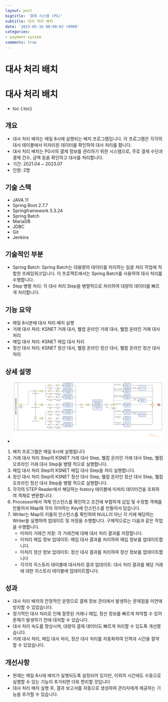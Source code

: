 ```yaml
---
layout: post
bigtitle: '결제 시스템 (PG)'
subtitle: 대사 처리 배치 
date: '2023-05-16 00:00:02 +0900'
categories:
- payment-system
comments: true
---
```


# 대사 처리 배치

# 대사 처리 배치
* toc
{:toc}

## 개요
+ 대사 처리 배치는 매일 8시에 실행되는 배치 프로그램입니다. 이 프로그램은 각각의 대사 테이블에서 미처리된 데이터를 확인하여 대사 처리를 합니다. 
+ 대사 처리 배치는 PG사의 결제 정보를 관리하기 위한 시스템으로, 주로 결제 수단과 결제 건수, 금액 등을 확인하고 대사를 처리합니다.
+ 기간: 2021.04 ~ 2023.07
+ 인원: 2명

## 기술 스택
+ JAVA 11
+ Spring Boot 2.7.7
+ Springframework 5.3.24
+ Spring Batch
+ MariaDB
+ JDBC
+ Git
+ Jenkins

## 기술적인 부분
+ Spring Batch: Spring Batch는 대용량의 데이터를 처리하는 일괄 처리 작업에 적합한 프레임워크입니다. 이 프로젝트에서는 Spring Batch를 사용하여 대사 처리를 수행합니다.
+ Step 병렬 처리: 각 대사 처리 Step을 병렬적으로 처리하여 대량의 데이터를 빠르게 처리합니다.


## 기능 요약
+ 매일 8시분에 대사 처리 배치 실행
+ 거래 대사 처리: KSNET 거래 대사, 웰컴 온라인 거래 대사, 웰컴 온라인 거래 대사 처리
+ 매입 대사 처리: KSNET 매입 대사 처리
+ 정산 대사 처리: KSNET 정산 대사, 웰컴 온라인 정산 대사, 웰컴 온라인 정산 대사 처리

## 상세 설명
+ ![img.png](../../../assets/img/payment-system/ReconcileBatch.png)

1. 배치 프로그램은 매일 8시에 실행됩니다
2. 거래 대사 처리 Step의 KSNET 거래 대사 Step, 웰컴 온라인 거래 대사 Step, 웰컴 오프라인 거래 대사 Step을 병렬 적으로 실행합니다. 
3. 매입 대사 처리 Step의 KSNET 매입 대사 Step을 처리 실행합니다.
4. 정산 대사 처리 Step의 KSNET 정산 대사 Step, 웰컴 온라인 정산 대사 Step, 웰컴 오프라인 정산 대사 Step을 병렬 적으로 실행합니다.
5. 각각의 STEP Reader에서 해당하는 history 테이블에 미처리 데이터건을 조회하여 객체로 변환합니다.
6. Processor에서 객체 인스턴스를 확인하고 조건에 부합하게 삽입 및 수정할 객체를 만들어서 Map에 각자 의미하는 Key에 인스턴스를 만들어서 담습니다.
7. Writer는 Map의 키들의 인스턴스를 확인하여 NULL이 아닌 각 키에 해당하는 Writer을 실행하여 업데이트 및 저장을 수행합니다. 구체적으로는 다음과 같은 작업을 수행합니다.
   + 미처리 거래건 저장: 각 거래건에 대해 대사 처리 결과를 저장합니다.
   + 미처리 매입 정보 업데이트: 매입 대사 결과를 처리하여 매입 정보를 업데이트합니다.
   + 미처리 정산 정보 업데이트: 정산 대사 결과를 처리하여 정산 정보를 업데이트합니다
   + 각각의 히스토리 테이블에 대사처리 결과 업데이트: 대사 처리 결과를 해당 거래에 대한 히스토리 테이블에 업데이트합니다.

## 성과
+ 대사 처리 배치의 안정적인 운영으로 결제 정보 관리에서 발생하는 문제점을 미연에 방지할 수 있었습니다.
+ 정기적인 대사 처리로 인해 잘못된 거래나 매입, 정산 정보를 빠르게 파악할 수 있어 문제가 발생하기 전에 대처할 수 있습니다.
+ 대사 처리 속도를 향상시켜, 대량의 결제 데이터도 빠르게 처리할 수 있도록 개선했습니다.
+ 거래 대사 처리, 매입 대사 처리, 정산 대사 처리를 자동화하여 인력과 시간을 절약할 수 있었습니다.

 
## 개선사항
+ 현재는 매일 8시에 배치가 실행되도록 설정되어 있지만, 이외의 시간에도 수동으로 실행할 수 있는 기능이 추가되면 더욱 편리할 것입니다
+ 대사 처리 배치 실행 후, 결과 보고서를 자동으로 생성하여 관리자에게 제공하는 기능을 추가할 수 있습니다.



